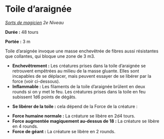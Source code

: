 # Toile d’araignée


*[Sorts de magicien](../Sorts_de_magicien.md) 2e Niveau*

**Durée :** 48 tours

**Portée :** 3 m

Toile d’araignée invoque une masse enchevêtrée de fibres aussi
résistantes que collantes, qui bloque une zone de 3 m3.

  - **Enchevêtrement :** Les créatures prises dans la toile d’araignée
    se retrouvent empêtrées au milieu de la masse gluante. Elles sont
    incapables de se déplacer, mais peuvent essayer de se libérer par la
    force (voir ci-dessous).
  - **Inflammable :** Les filaments de la toile d’araignée brûlent en
    deux rounds si on y met le feu. Les créatures prises dans la toile
    en feu subissent 1d6 points de dégâts.

<!-- end list -->

  - **Se libérer de la toile :** cela dépend de la Force de la créature
    :

<!-- end list -->

  - **Force humaine normale :** La créature se libère en 2d4 tours.
  - **Force augmentée magiquement au-dessus de 18 :** La créature se
    libère en 4 rounds.
  - **Force de géant :** La créature se libère en 2 rounds.